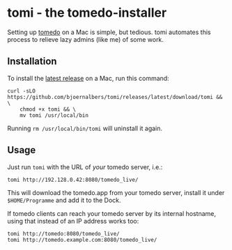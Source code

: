 # tomi - the tomedo-installer

Setting up [tomedo](https://tomedo.de) on a Mac is simple, but tedious.
tomi automates this process to relieve lazy admins (like me) of some work.

## Installation

To install the [latest release](https://github.com/bjoernalbers/tomi/releases/latest)
on a Mac, run this command:

```
curl -sLO https://github.com/bjoernalbers/tomi/releases/latest/download/tomi && \
    chmod +x tomi && \
    mv tomi /usr/local/bin
```

Running `rm /usr/local/bin/tomi` will uninstall it again.

## Usage

Just run `tomi` with the URL of *your* tomedo server, i.e.:

```
tomi http://192.128.0.42:8080/tomedo_live/
```

This will download the tomedo.app from your tomedo server, install it under
`$HOME/Programme` and add it to the Dock.

If tomedo clients can reach your tomedo server by its internal hostname,
using that instead of an IP address works too:

```
tomi http://tomedo:8080/tomedo_live/
tomi http://tomedo.example.com:8080/tomedo_live/
```
